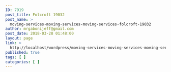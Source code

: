 ```yaml
---
ID: 7919
post_title: Folcroft 19032
post_name: >
  moving-services-moving-services-moving-services-folcroft-19032
author: mrgabonijeff@gmail.com
post_date: 2018-03-28 01:48:00
layout: page
link: >
  http://localhost/wordpress/moving-services-moving-services-moving-services-folcroft-19032/
published: true
tags: [ ]
categories: [ ]
---
```


